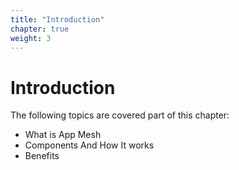 ```yaml
---
title: "Introduction"
chapter: true
weight: 3
---
```


# Introduction

The following topics are covered part of this chapter:

- What is App Mesh 
- Components And How It works
- Benefits
